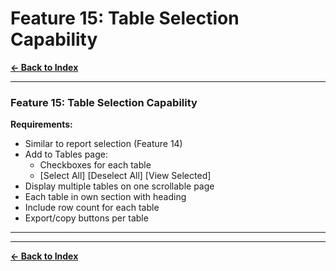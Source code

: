 # Feature 15: Table Selection Capability

**[← Back to Index](../00-INDEX.md)**

---

### Feature 15: Table Selection Capability
**Requirements:**
- Similar to report selection (Feature 14)
- Add to Tables page:
  - Checkboxes for each table
  - [Select All] [Deselect All] [View Selected]
- Display multiple tables on one scrollable page
- Each table in own section with heading
- Include row count for each table
- Export/copy buttons per table

---



---

**[← Back to Index](../00-INDEX.md)**
